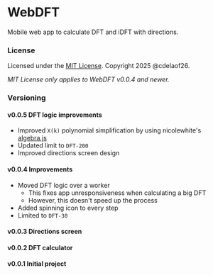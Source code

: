 # WebDFT

Mobile web app to calculate DFT and iDFT with directions.

### License

Licensed under the [MIT License](LICENSE). Copyright 2025 @cdelaof26.

_MIT License only applies to WebDFT v0.0.4 and newer._


### Versioning

#### v0.0.5 DFT logic improvements
- Improved `X(k)` polynomial simplification by 
  using nicolewhite's [algebra.js](https://github.com/nicolewhite/algebra.js)
- Updated limit to `DFT-200`
- Improved directions screen design

#### v0.0.4 Improvements
- Moved DFT logic over a worker
  - This fixes app unresponsiveness when 
    calculating a big DFT
  - However, this doesn't speed up the process
- Added spinning icon to every step
- Limited to `DFT-30` 

#### v0.0.3 Directions screen

#### v0.0.2 DFT calculator

#### v0.0.1 Initial project
